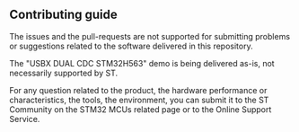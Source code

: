## Contributing guide

The issues and the pull-requests are not supported for submitting problems or suggestions related to the software delivered in this repository. 

The "USBX DUAL CDC STM32H563" demo is being delivered as-is, not necessarily supported by ST.

For any question related to the product, the hardware performance or characteristics, the tools, the environment, you can submit it to the ST Community on the STM32 MCUs related page or to the Online Support Service.